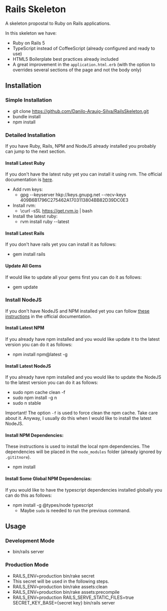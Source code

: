 # Rails Skeleton

A skeleton propostal to Ruby on Rails applications.

In this skeleton we have:
- Ruby on Rails 5
- TypeScript instead of CoffeeScript (already configured and ready to use)
- HTML5 Boilerplate best practices already included
- A great improvement in the `application.html.erb`
  (with the option to overrides several sections of the page
  and not the body only)

## Installation

### Simple Installation
- git clone https://github.com/Danilo-Araujo-Silva/RailsSkeleton.git
- bundle install
- npm install

### Detailed Installation
If you have Ruby, Rails, NPM and NodeJS already installed
you probably can jump to the next section.

#### Install Latest Ruby
If you don't have the latest ruby yet you can install it using rvm.
The official documentation is [here](https://rvm.io/).

- Add rvm keys:
  - gpg --keyserver hkp://keys.gnupg.net --recv-keys 409B6B1796C275462A1703113804BB82D39DC0E3
- Install rvm:
  - \curl -sSL https://get.rvm.io | bash
- Install the latest ruby:
  - rvm install ruby --latest
  
#### Install Latest Rails
If you don't have rails yet you can install it as follows:

- gem install rails
  
#### Update All Gems
If would like to update all your gems first you can do it as follows:

- gem update

### Install NodeJS
If you don't have NodeJS and NPM installed yet you can follow
[these instructions](https://nodejs.org/en/download/package-manager/) in the
official documentation.

#### Install Latest NPM
If you already have npm installed and you would like update it to the latest
version you can do it as follows:

- npm install npm@latest -g

#### Install Latest NodeJS
If you already have npm installed and you would like to update the NodeJS to the
latest version you can do it as follows:

- sudo npm cache clean -f
- sudo npm install -g n
- sudo n stable

Important! The option `-f` is used to force clean the npm cache. Take care about it.
Anyway, I usually do this when I would like to install the latest NodeJS.

#### Install NPM Dependencies:
These instructions is used to install the local npm dependencies. The dependencies
will be placed in the `node_modules` folder (already ignored by `.gititnore`).

- npm install
  
#### Install Some Global NPM Dependencias:
If you would like to have the typescript dependencies installed globally you
can do this as follows:

- npm install -g @types/node typescript
   - Maybe `sudo` is needed to run the previous command.
   
## Usage
### Development Mode
- bin/rails server
### Production Mode
- RAILS_ENV=production bin/rake secret
 - This secret will be used in the following steps.
- RAILS_ENV=production bin/rake assets:clean
- RAILS_ENV=production bin/rake assets:precompile
- RAILS_ENV=production RAILS_SERVE_STATIC_FILES=true SECRET_KEY_BASE={secret key} bin/rails server

<!---
This README would normally document whatever steps are necessary to get the
application up and running.

Things you may want to cover:

* Ruby version

* System dependencies

* Configuration

* Database creation

* Database initialization

* How to run the test suite

* Services (job queues, cache servers, search engines, etc.)

* Deployment instructions

* ...
-->